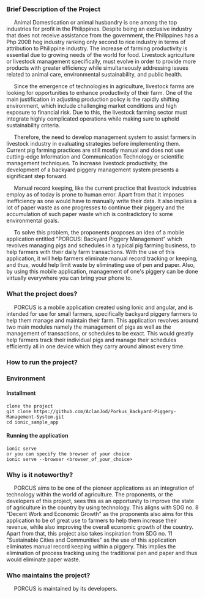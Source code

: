 
### Brief Description of the Project

&nbsp;&nbsp;&nbsp;&nbsp; Animal Domestication or animal husbandry is one among the top industries for profit in the Philippines. Despite being an exclusive industry that does not receive assistance from the government, the Philippines has a Php 200B hog industry ranking only second to rice industry in terms of attribution to Philippine industry. The increase of farming productivity is essential due to growing needs of the world for food. Livestock agriculture or livestock management specifically, must evolve in order to provide more products with greater efficiency while simultaneously addressing issues related to animal care, environmental sustainability, and public health.

&nbsp;&nbsp;&nbsp;&nbsp; Since the emergence of technologies in agriculture, livestock farms are looking for opportunities to enhance productivity of their farm. One of the main justification in adjusting production policy is the rapidly shifting environment, which include challenging market conditions and high exposure to financial risk. Due to this, the livestock farming sector must integrate highly complicated operations while making sure to uphold sustainability criteria. 

&nbsp;&nbsp;&nbsp;&nbsp; Therefore, the need to develop management system to assist farmers in livestock industry in evaluating strategies before implementing them. Current pig farming practices are still mostly manual and does not use cutting-edge Information and Communication Technology or scientific management techniques. To increase livestock productivity, the development of a backyard piggery management system presents a significant step forward.

&nbsp;&nbsp;&nbsp;&nbsp; Manual record keeping, like the current practice that livestock industries employ as of today is prone to human error. Apart from that it imposes inefficiency as one would have to manually write their data. It also implies a lot of paper waste as one progresses to continue their piggery and the accumulation of such paper waste which is contradictory to some environmental goals.

&nbsp;&nbsp;&nbsp;&nbsp; To solve this problem, the proponents proposes an idea of a mobile application entitled "PORCUS: Backyard Piggery Management" which revolves managing pigs and schedules in a typical pig farming business, to help farmers with their daily farm transactions. With the use of this application, it will help farmers eliminate manual record tracking or keeping, and thus, would help limit waste by eliminating use of pen and paper. Also, by using this mobile application, management of one's piggery can be done virtually everywhere you can bring your phone to.


### What the project does?

&nbsp;&nbsp;&nbsp;&nbsp; PORCUS is a mobile application created using Ionic and angular, and is intended for use for small farmers, specifically backyard piggery farmers to help them manage and maintain their farm. This application revolves around two main modules namely the management of pigs as well as the management of transactions, or schedules to be exact. This would greatly help farmers track their individual pigs and manage their schedules efficiently all in one device which they carry around almost every time. 

### How to run the project?
### Environment 
#### Installment
```
clone the project 
git clone https://github.com/AclanJod/Porkus_Backyard-Piggery-Management-System.git
cd ionic_sample_app
```
#### Running the application
```
ionic serve
or you can specify the browser of your choice 
ionic serve --browser <browser_of_your_choice>
```

### Why is it noteworthy?

&nbsp;&nbsp;&nbsp;&nbsp; PORCUS aims to be one of the pioneer applications as an integration of technology within the world of agriculture. The proponents, or the developers of this project, sees this as an opportunity to improve the state of agriculture in the country by using technology. This aligns with SDG no. 8 "Decent Work and Economic Growth" as the proponents also aims for this application to be of great use to farmers to help them increase their revenue, while also improving the overall economic growth of the country. Apart from that, this project also takes inspiration from SDG no. 11 "Sustainable Cities and Communities" as the use of this application eliminates manual record keeping within a piggery. This implies the elimination of process tracking using the traditional pen and paper and thus would eliminate paper waste.

### Who maintains the project?

&nbsp;&nbsp;&nbsp;&nbsp; PORCUS is maintained by its developers.